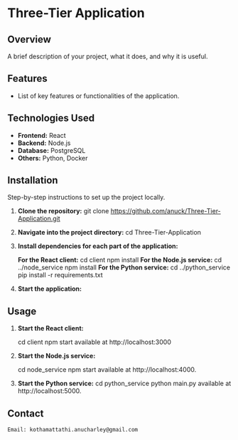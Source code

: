 # Three-Tier Application

## Overview
A brief description of your project, what it does, and why it is useful.

## Features
- List of key features or functionalities of the application.

## Technologies Used
- **Frontend:** React
- **Backend:** Node.js
- **Database:** PostgreSQL
- **Others:** Python, Docker

## Installation
Step-by-step instructions to set up the project locally.

1. **Clone the repository:**
   git clone https://github.com/anuck/Three-Tier-Application.git

2. **Navigate into the project directory:**
    cd Three-Tier-Application

3. **Install dependencies for each part of the application:**

    **For the React client:**
    cd client
    npm install
    **For the Node.js service:**
    cd ../node_service
    npm install
    **For the Python service:**
    cd ../python_service
    pip install -r requirements.txt

4. **Start the application:**

## Usage

1. **Start the React client:**

    cd client
    npm start
    available at http://localhost:3000 

2. **Start the Node.js service:**

    cd node_service
    npm start
    available at http://localhost:4000.

3. **Start the Python service:**
    cd python_service
    python main.py
    available at http://localhost:5000.

## Contact

    Email: kothamattathi.anucharley@gmail.com
